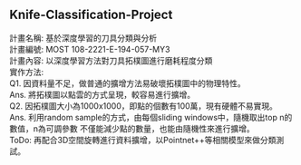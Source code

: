 ## Knife-Classification-Project

計畫名稱: 基於深度學習的刀具分類與分析<br>
計畫編號: MOST 108-2221-E-194-057-MY3 <br>
計畫內容: 以深度學習方法對刀具拓樸圖進行磨耗程度分類<br>
實作方法:<br>
	Q1. 因資料量不足，做普通的擴增方法易破壞拓樸圖中的物理特性。<br>
		Ans. 將拓樸圖以點雲的方式呈現，較容易進行擴增。<br>
	Q2. 因拓樸圖大小為1000x1000，即點的個數有100萬，現有硬體不易實現。<br>
		Ans. 利用random sample的方式，由每個sliding windows中，隨機取出top n的數值，n為可調參數
			 不僅能減少點的數量，也能由隨機性來進行擴增。<br>
	ToDo: 再配合3D空間旋轉進行資料擴增，以Pointnet++等相關模型來做分類測試。